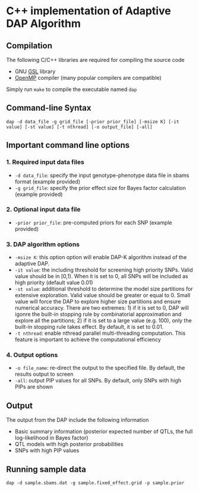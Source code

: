 # C++ implementation of Adaptive DAP Algorithm

## Compilation 

The following C/C++ libraries are required for compiling the source code

* GNU [GSL](http://www.gnu.org/software/gsl/) library 
* [OpenMP](http://openmp.org/wp/openmp-compilers/) compiler (many popular compilers are compatible)

Simply run ``make`` to compile the executable named ``dap``


## Command-line Syntax

```dap -d data_file -g grid_file [-prior prior_file] [-msize K] [-it value] [-st value] [-t nthread] [-o output_file] [-all]```


## Important command line options

### 1. Required input data files

* ``-d data_file``: specify the input genotype-phenotype data file in sbams format (example provided)
* ``-g grid_file``: specify the prior effect size for Bayes factor calculation (example provided)


### 2. Optional input data file

* ``-prior prior_file``: pre-computed priors for each SNP (example provided)




### 3. DAP algorithm options

* ``-msize K``: this option option will enable DAP-K algorithm instead of the adaptive DAP.   
* ``-it value``: the including threshold for screening high priority SNPs. Valid value should be in [0,1). When it is set to 0, all SNPs will be included as high priority  (default value 0.01)
* ``-st value``: additional threshold to determine the model size partitions for extensive exploration. Valid value should be greater or equal to 0. Small value will force the DAP to explore higher size partitions and ensure numerical accuracy.  There are two extremes: 1) if it is set to 0, DAP will igonre the built-in stopping rule by combinatorial approximation and explore all the partitions; 2) if it is set to a large value (e.g. 100), only the built-in stopping rule takes effect. By default, it is set to 0.01.
* ``-t nthread``: enable nthread parallel multi-threading computation. This feature is important to achieve the computational efficiency
  

### 4. Output options

* ``-o file_name``: re-direct the output to the specified file. By default, the results output to screen
* ``-all``: output PIP values for all SNPs. By default, only SNPs with high PIPs are shown  


## Output

The output from the DAP include the following information

* Basic summary information (posterior expected number of QTLs, the full log-likelihood in Bayes factor)
* QTL models with high posterior probabilities
* SNPs with high PIP values


## Running sample data

``dap -d sample.sbams.dat -g sample.fixed_effect.grid -p sample.prior``

 